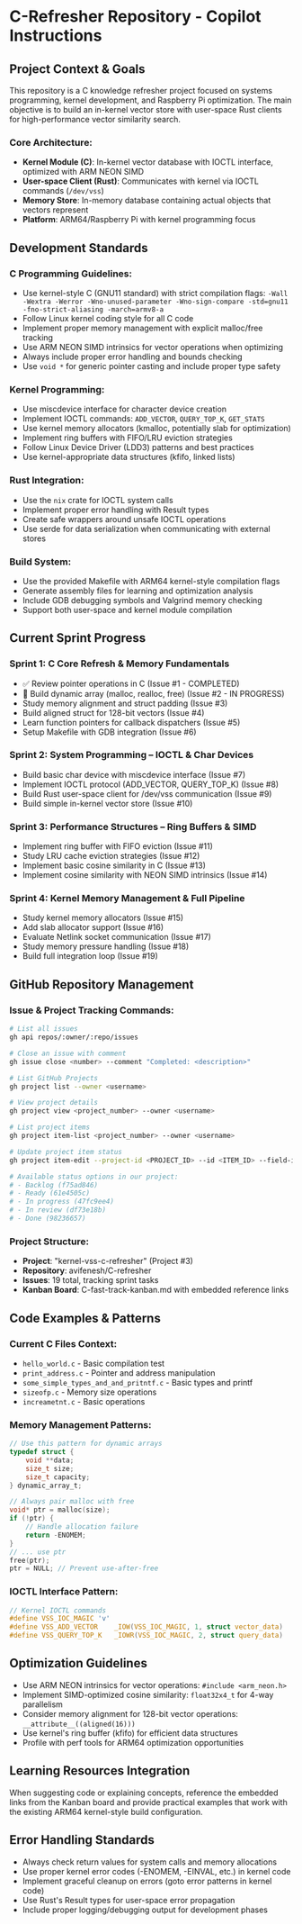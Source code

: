 # C-Refresher Repository - Copilot Instructions

## Project Context & Goals

This repository is a C knowledge refresher project focused on systems programming, kernel development, and Raspberry Pi optimization. The main objective is to build an in-kernel vector store with user-space Rust clients for high-performance vector similarity search.

### Core Architecture:
- **Kernel Module (C)**: In-kernel vector database with IOCTL interface, optimized with ARM NEON SIMD
- **User-space Client (Rust)**: Communicates with kernel via IOCTL commands (`/dev/vss`)
- **Memory Store**: In-memory database containing actual objects that vectors represent
- **Platform**: ARM64/Raspberry Pi with kernel programming focus

## Development Standards

### C Programming Guidelines:
- Use kernel-style C (GNU11 standard) with strict compilation flags: `-Wall -Wextra -Werror -Wno-unused-parameter -Wno-sign-compare -std=gnu11 -fno-strict-aliasing -march=armv8-a`
- Follow Linux kernel coding style for all C code
- Implement proper memory management with explicit malloc/free tracking
- Use ARM NEON SIMD intrinsics for vector operations when optimizing
- Always include proper error handling and bounds checking
- Use `void *` for generic pointer casting and include proper type safety

### Kernel Programming:
- Use miscdevice interface for character device creation
- Implement IOCTL commands: `ADD_VECTOR`, `QUERY_TOP_K`, `GET_STATS`
- Use kernel memory allocators (kmalloc, potentially slab for optimization)
- Implement ring buffers with FIFO/LRU eviction strategies
- Follow Linux Device Driver (LDD3) patterns and best practices
- Use kernel-appropriate data structures (kfifo, linked lists)

### Rust Integration:
- Use the `nix` crate for IOCTL system calls
- Implement proper error handling with Result types
- Create safe wrappers around unsafe IOCTL operations
- Use serde for data serialization when communicating with external stores

### Build System:
- Use the provided Makefile with ARM64 kernel-style compilation flags
- Generate assembly files for learning and optimization analysis
- Include GDB debugging symbols and Valgrind memory checking
- Support both user-space and kernel module compilation

## Current Sprint Progress

### Sprint 1: C Core Refresh & Memory Fundamentals
- ✅ Review pointer operations in C (Issue #1 - COMPLETED)
- 🔄 Build dynamic array (malloc, realloc, free) (Issue #2 - IN PROGRESS)
- Study memory alignment and struct padding (Issue #3)
- Build aligned struct for 128-bit vectors (Issue #4)
- Learn function pointers for callback dispatchers (Issue #5)
- Setup Makefile with GDB integration (Issue #6)

### Sprint 2: System Programming – IOCTL & Char Devices  
- Build basic char device with miscdevice interface (Issue #7)
- Implement IOCTL protocol (ADD_VECTOR, QUERY_TOP_K) (Issue #8)
- Build Rust user-space client for /dev/vss communication (Issue #9)
- Build simple in-kernel vector store (Issue #10)

### Sprint 3: Performance Structures – Ring Buffers & SIMD
- Implement ring buffer with FIFO eviction (Issue #11)
- Study LRU cache eviction strategies (Issue #12)  
- Implement basic cosine similarity in C (Issue #13)
- Implement cosine similarity with NEON SIMD intrinsics (Issue #14)

### Sprint 4: Kernel Memory Management & Full Pipeline
- Study kernel memory allocators (Issue #15)
- Add slab allocator support (Issue #16)
- Evaluate Netlink socket communication (Issue #17)
- Study memory pressure handling (Issue #18)
- Build full integration loop (Issue #19)

## GitHub Repository Management

### Issue & Project Tracking Commands:
```bash
# List all issues
gh api repos/:owner/:repo/issues

# Close an issue with comment
gh issue close <number> --comment "Completed: <description>"

# List GitHub Projects
gh project list --owner <username>

# View project details
gh project view <project_number> --owner <username>

# List project items
gh project item-list <project_number> --owner <username>

# Update project item status
gh project item-edit --project-id <PROJECT_ID> --id <ITEM_ID> --field-id <FIELD_ID> --single-select-option-id <STATUS_ID>

# Available status options in our project:
# - Backlog (f75ad846)
# - Ready (61e4505c) 
# - In progress (47fc9ee4)
# - In review (df73e18b)
# - Done (98236657)
```

### Project Structure:
- **Project**: "kernel-vss-c-refresher" (Project #3)
- **Repository**: avifenesh/C-refresher
- **Issues**: 19 total, tracking sprint tasks
- **Kanban Board**: C-fast-track-kanban.md with embedded reference links

## Code Examples & Patterns

### Current C Files Context:
- `hello_world.c` - Basic compilation test
- `print_address.c` - Pointer and address manipulation
- `some_simple_types_and_and_pritntf.c` - Basic types and printf
- `sizeofp.c` - Memory size operations
- `increametnt.c` - Basic operations

### Memory Management Patterns:
```c
// Use this pattern for dynamic arrays
typedef struct {
    void **data;
    size_t size;
    size_t capacity;
} dynamic_array_t;

// Always pair malloc with free
void* ptr = malloc(size);
if (!ptr) {
    // Handle allocation failure
    return -ENOMEM;
}
// ... use ptr
free(ptr);
ptr = NULL; // Prevent use-after-free
```

### IOCTL Interface Pattern:
```c
// Kernel IOCTL commands
#define VSS_IOC_MAGIC 'v'
#define VSS_ADD_VECTOR    _IOW(VSS_IOC_MAGIC, 1, struct vector_data)
#define VSS_QUERY_TOP_K   _IOWR(VSS_IOC_MAGIC, 2, struct query_data)
```

## Optimization Guidelines

- Use ARM NEON intrinsics for vector operations: `#include <arm_neon.h>`
- Implement SIMD-optimized cosine similarity: `float32x4_t` for 4-way parallelism
- Consider memory alignment for 128-bit vector operations: `__attribute__((aligned(16)))`
- Use kernel's ring buffer (kfifo) for efficient data structures
- Profile with perf tools for ARM64 optimization opportunities

## Learning Resources Integration

When suggesting code or explaining concepts, reference the embedded links from the Kanban board and provide practical examples that work with the existing ARM64 kernel-style build configuration.

## Error Handling Standards

- Always check return values for system calls and memory allocations
- Use proper kernel error codes (-ENOMEM, -EINVAL, etc.) in kernel code
- Implement graceful cleanup on errors (goto error patterns in kernel code)
- Use Rust's Result types for user-space error propagation
- Include proper logging/debugging output for development phases
